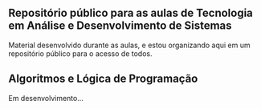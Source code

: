 ## Repositório público para as aulas de Tecnologia em Análise e Desenvolvimento de Sistemas 

Material desenvolvido durante as aulas, e estou organizando aqui em um repositório público para o acesso de todos.

## Algoritmos e Lógica de Programação

Em desenvolvimento...